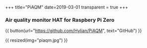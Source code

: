 +++
title="PiAQM"
date=2019-03-01
transparent = true
+++

### Air quality monitor HAT for Raspbery Pi Zero

{{ button(url="https://github.com/Hylian/PiAQM", text="GitHub") }}

{{ resized(img="piaqm.jpg") }}

